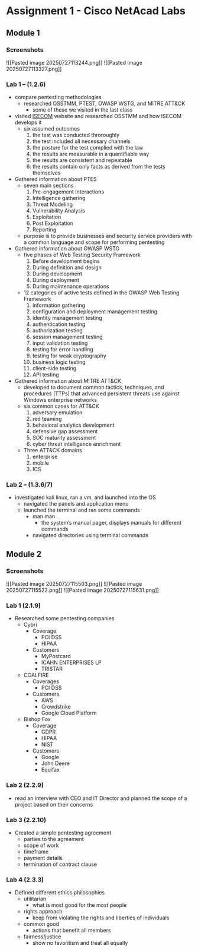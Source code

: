 # Assignment 1 - Cisco NetAcad Labs
## Module 1
### Screenshots
![[Pasted image 20250727113244.png]]
![[Pasted image 20250727113327.png]]
### Lab 1 – (1.2.6)
- compare pentesting methodologies
	- researched OSSTMM, PTEST, OWASP WSTG, and MITRE ATT&CK
		- some of these we visited in the last class
- visited  [ISECOM](https://www.isecom.org) website and researched OSSTMM and how ISECOM develops it
	- six assumed outcomes
		1. the test was conducted throroughly
		2. the test included all necessary channels
		3. the posture for the test complied with the law
		4. the results are measurable in a quantifiable way
		5. the results are consistent and repeatable
		6. the results contain only facts as derived from the tests themselves
- Gathered information about PTES
	- seven main sections
		1. Pre-engagement Interactions
		2. Intelligence gathering
		3. Threat Modeling
		4. Vulnerability Analysis
		5. Exploitation
		6. Post Exploitation
		7. Reporting
	- purpose is to provide businesses and security service providers with a common language and scope for performing pentesting
- Gathered information about OWASP WSTG
	- five phases of Web Testing Security Framework
		1. Before development begins
		2. During definition and design
		3. During development
		4. During deployment
		5. During maintenance operations
	- 12 categories of active tests defined in the OWASP Web Testing Framework
		1. information gathering
		2. configuration and deployment management testing
		3. identity management testing
		4. authentication testing
		5. authorization testing
		6. session management testing
		7. input validation testing
		8. testing for error handling
		9. testing for weak cryptography
		10. business logic testing
		11. client-side testing
		12. API testing
- Gathered information about MITRE ATT&CK
	- developed to document common tactics, techniques, and procedures (TTPs) that advanced persistent threats use against Windows enterprise networks
	- six common cases for ATT&CK
		1. adversary emulation
		2. red teaming
		3. behavioral analytics development
		4. defensive gap assessment
		5. SOC maturity assessment
		6. cyber threat intelligence enrichment
	- Three ATT&CK domains
		1. enterprise
		2. mobile
		3. ICS
### Lab 2 – (1.3.6/7)
- investigated kali linux, ran a vm, and launched into the OS
	- navigated the panels and application menu
	- launched the terminal and ran some commands
		- man man
			- the system’s manual pager, displays manuals for different commands
		- navigated directories using terminal commands
## Module 2
### Screenshots
![[Pasted image 20250727115503.png]]
![[Pasted image 20250727115522.png]]
![[Pasted image 20250727115631.png]]
### Lab 1 (2.1.9)
- Researched some pentesting companies
	- Cybri
		- Coverage
			- PCI DSS
			- HIPAA
		- Customers
			- MyPostcard
			- ICAHN ENTERPRISES LP
			- TRISTAR
	- COALFIRE
		- Coverages
			- PCI DSS
		- Customers
			- AWS
			- Crowdstrike
			- Google Cloud Platform
	- Bishop Fox
		- Coverage
			- GDPR
			- HIPAA
			- NIST
		- Customers
			- Google
			- John Deere
			- Equifax
### Lab 2 (2.2.9)
- read an interview with CEO and IT Director and planned the scope of a project based on their concerns
### Lab 3 (2.2.10)
- Created a simple pentesting agreement
	- parties to the agreement
	- scope of work
	- timeframe
	- payment details
	- termination of contract clause
### Lab 4 (2.3.3)
- Defined different ethics philosophies
	- utilitarian
		- what is most good for the most people
	- rights approach
		- keep from violating the rights and liberties of individuals
	- common good
		- actions that benefit all members
	- fairness/justice
		- show no favoritism and treat all equally

